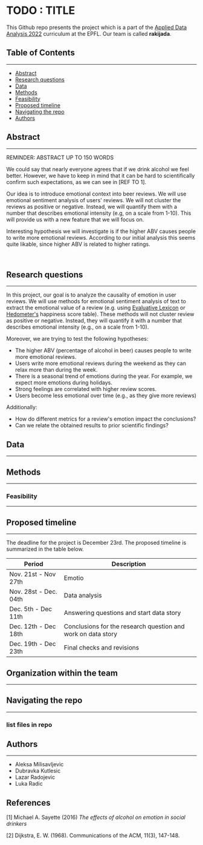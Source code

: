
# TODO : TITLE

This Github repo presents the project which is a part of the [Applied Data Analysis 2022](https://dlab.epfl.ch/teaching/fall2022/cs401/) curriculum at the EPFL. Our team is called **rakijada**.


## Table of Contents
---
- [Abstract](#abstract)
- [Research questions](#research-questions)
- [Data](#data)
- [Methods](#methods)
- [Feasibility](#feasibility)
- [Proposed timeline](#proposed-timeline)
- [Navigating the repo](#navigating-the-repo)
- [Authors](#authors)

## Abstract
---
REMINDER: ABSTRACT UP TO 150 WORDS

We could say that nearly everyone agrees that if we drink alcohol we feel better. However, we have to keep in mind that it can be hard to scientifically confirm such expectations, as we can see in [REF TO 1]. 

Our idea is to introduce emotional context into beer reviews. We will use emotional sentiment analysis of users' reviews. We will not cluster the reviews as positive or negative. Instead, we will quantify them with a number that describes emotional intensity (e.g, on a scale from 1-10). This will provide us with a new feature that we will focus on.

Interesting hypothesis we will investigate is if the higher ABV causes people to write more emotional reviews. According to our initial analysis this seems quite likable, since higher ABV is related to higher ratings. 

<br>

## Research questions
---
In this project, our goal is to analyze the causality of emotion in user reviews. We will use methods for emotional sentiment analysis of text to extract the emotional value of a review (e.g. using [Evaluative Lexicon](http://www.lexicalsuite.com) or [Hedometer's](https://hedonometer.org/words/labMT-en-v1) happiness score table). These methods will not cluster review as positive or negative. Instead, they will quantify it with a number that describes emotional intensity (e.g., on a scale from 1-10).
<!-- <br><br>
Moreover, we are trying to answer the following hypotheses:
- Is the higher ABV (percentage of alcohol in beer) causing people to write more emotional reviews?
- Do users write more emotional reviews during weekend as they are able to relax more than during the week?
- Is there a seasonal trend of emotions during the year as it is the case with rating scores?
- Can we relate emotion with higher review score?
- Are users becoming less emotional with time?
- How do different metrics for a review's emotion impact the conclusions?
- Can we relate the obtained results to prior scientific findings?  -->

Moreover, we are trying to test the following hypotheses:
- The higher ABV (percentage of alcohol in beer) causes people to write more emotional reviews.
- Users write more emotional reviews during the weekend as they can relax more than during the week.
- There is a seasonal trend of emotions during the year. For example, we expect more emotions during holidays.
- Strong feelings are correlated with higher review scores.
- Users become less emotional over time (e.g., as they give more reviews)

Additionally:
- How do different metrics for a review's emotion impact the conclusions?
- Can we relate the obtained results to prior scientific findings?

<!-- <br><br><br><br>
- how is emotion of review related to ABV of beers
- which reviews are the most emotional (who wrote them, what do they describe)
- emotional trends during the week or months (e.g. peaks when one gets salary)
- relation between emotion and ratings (overall, taste, etc)
- emotion over time (fix a user, test is he more emotional during weekend) -->


## Data
---


## Methods
---


### Feasibility
---

## Proposed timeline
---
The deadline for the project is December 23rd. The proposed timeline is summarized in the table below.

| Period                 | Description               |
| ---------------------- | ------------------------- |
| Nov. 21st - Nov 27th | Emotio |
| Nov. 28st - Dec. 04th   |     Data analysis       |
| Dec. 5th -  Dec 11th   |   Answering questions and start data story                                     |
| Dec. 12th -  Dec 18th   | Conclusions for the research question and work on data story          |
| Dec. 19th -  Dec 23th   |   Final checks and revisions

## Organization within the team
---


## Navigating the repo
---
### list files in repo

## Authors
---
- Aleksa Milisavljevic
- Dubravka Kutlesic
- Lazar Radojevic
- Luka Radic


## References
[1] Michael A. Sayette (2016)
*The effects of alcohol on emotion in social drinkers*

[2] Dijkstra, E. W. (1968). 
Communications of the ACM, 11(3), 147-148.